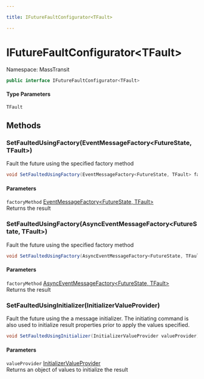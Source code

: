 ```yaml
---

title: IFutureFaultConfigurator<TFault>

---
```


# IFutureFaultConfigurator\<TFault\>

Namespace: MassTransit

```csharp
public interface IFutureFaultConfigurator<TFault>
```

#### Type Parameters

`TFault`<br/>

## Methods

### **SetFaultedUsingFactory(EventMessageFactory\<FutureState, TFault\>)**

Fault the future using the specified factory method

```csharp
void SetFaultedUsingFactory(EventMessageFactory<FutureState, TFault> factoryMethod)
```

#### Parameters

`factoryMethod` [EventMessageFactory\<FutureState, TFault\>](../../masstransit-abstractions/masstransit/eventmessagefactory-2)<br/>
Returns the result

### **SetFaultedUsingFactory(AsyncEventMessageFactory\<FutureState, TFault\>)**

Fault the future using the specified factory method

```csharp
void SetFaultedUsingFactory(AsyncEventMessageFactory<FutureState, TFault> factoryMethod)
```

#### Parameters

`factoryMethod` [AsyncEventMessageFactory\<FutureState, TFault\>](../../masstransit-abstractions/masstransit/asynceventmessagefactory-2)<br/>
Returns the result

### **SetFaultedUsingInitializer(InitializerValueProvider)**

Fault the future using the a message initializer. The initiating command is also used to initialize
 result properties prior to apply the values specified.

```csharp
void SetFaultedUsingInitializer(InitializerValueProvider valueProvider)
```

#### Parameters

`valueProvider` [InitializerValueProvider](../masstransit/initializervalueprovider)<br/>
Returns an object of values to initialize the result
